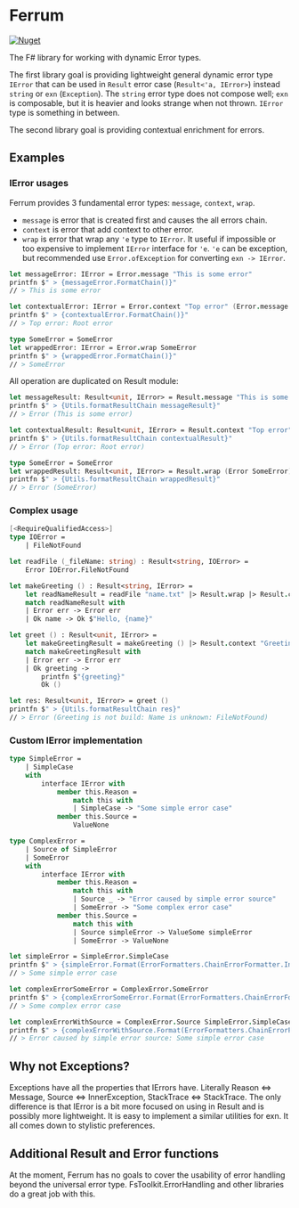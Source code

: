 # Ferrum

[![Nuget](https://img.shields.io/nuget/vpre/Ferrum)](https://www.nuget.org/packages/Ferrum/)

The F# library for working with dynamic Error types.

The first library goal is providing lightweight general dynamic 
error type `IError` that can be used in `Result` 
error case (`Result<'a, IError>`) instead `string` or `exn` (`Exception`).
The `string` error type does not compose well;
`exn` is composable, but it is heavier and looks strange when not thrown.
`IError` type is something in between.

The second library goal is providing contextual enrichment for errors.


## Examples


### IError usages

Ferrum provides 3 fundamental error types: `message`, `context`, `wrap`.

- `message` is error that is created first and causes the all errors chain.
- `context` is error that add context to other error.
- `wrap` is error that wrap any `'e` type to `IError`. 
  It useful if impossible or too expensive to implement `IError` interface for `'e`.
  `'e` can be exception, but recommended use `Error.ofException` for converting `exn -> IError`.

```fsharp
let messageError: IError = Error.message "This is some error"
printfn $" > {messageError.FormatChain()}"
// > This is some error

let contextualError: IError = Error.context "Top error" (Error.message "Root error")
printfn $" > {contextualError.FormatChain()}"
// > Top error: Root error

type SomeError = SomeError
let wrappedError: IError = Error.wrap SomeError
printfn $" > {wrappedError.FormatChain()}"
// > SomeError
```

All operation are duplicated on Result module:

```fsharp
let messageResult: Result<unit, IError> = Result.message "This is some error"
printfn $" > {Utils.formatResultChain messageResult}"
// > Error (This is some error)

let contextualResult: Result<unit, IError> = Result.context "Top error" (Result.message "Root error")
printfn $" > {Utils.formatResultChain contextualResult}"
// > Error (Top error: Root error)

type SomeError = SomeError
let wrappedResult: Result<unit, IError> = Result.wrap (Error SomeError)
printfn $" > {Utils.formatResultChain wrappedResult}"
// > Error (SomeError)
```


### Complex usage

```fsharp
[<RequireQualifiedAccess>]
type IOError =
    | FileNotFound

let readFile (_fileName: string) : Result<string, IOError> =
    Error IOError.FileNotFound

let makeGreeting () : Result<string, IError> =
    let readNameResult = readFile "name.txt" |> Result.wrap |> Result.context "Name is unknown"
    match readNameResult with
    | Error err -> Error err
    | Ok name -> Ok $"Hello, {name}"

let greet () : Result<unit, IError> =
    let makeGreetingResult = makeGreeting () |> Result.context "Greeting is not build"
    match makeGreetingResult with
    | Error err -> Error err
    | Ok greeting ->
        printfn $"{greeting}"
        Ok ()

let res: Result<unit, IError> = greet ()
printfn $" > {Utils.formatResultChain res}"
// > Error (Greeting is not build: Name is unknown: FileNotFound)

```


### Custom IError implementation

```fsharp
type SimpleError =
    | SimpleCase
    with
        interface IError with
            member this.Reason =
                match this with
                | SimpleCase -> "Some simple error case"
            member this.Source =
                ValueNone

type ComplexError =
    | Source of SimpleError
    | SomeError
    with
        interface IError with
            member this.Reason =
                match this with
                | Source _ -> "Error caused by simple error source"
                | SomeError -> "Some complex error case"
            member this.Source =
                match this with
                | Source simpleError -> ValueSome simpleError
                | SomeError -> ValueNone

let simpleError = SimpleError.SimpleCase
printfn $" > {simpleError.Format(ErrorFormatters.ChainErrorFormatter.Instance)}"
// > Some simple error case

let complexErrorSomeError = ComplexError.SomeError
printfn $" > {complexErrorSomeError.Format(ErrorFormatters.ChainErrorFormatter.Instance)}"
// > Some complex error case

let complexErrorWithSource = ComplexError.Source SimpleError.SimpleCase
printfn $" > {complexErrorWithSource.Format(ErrorFormatters.ChainErrorFormatter.Instance)}"
// > Error caused by simple error source: Some simple error case
```

## Why not Exceptions?
Exceptions have all the properties that IErrors have.
Literally Reason <=> Message, Source <=> InnerException, StackTrace <=> StackTrace. 
The only difference is that IError is a bit more focused on using in Result 
and is possibly more lightweight.
It is easy to implement a similar utilities for exn. 
It all comes down to stylistic preferences.

## Additional Result and Error functions

At the moment, Ferrum has no goals to cover the usability of 
error handling beyond the universal error type. 
FsToolkit.ErrorHandling and other libraries do a great job with this.

